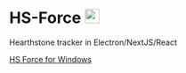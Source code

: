 # HS-Force <img src="https://github.com/hotantuna/HS-Force/blob/master/build/icon.ico" height="26">

Hearthstone tracker in Electron/NextJS/React

[HS Force for Windows](https://drive.google.com/open?id=1DwwmV4uRbeXE1N_e5G2R1gcYUQ9JkLXB)
